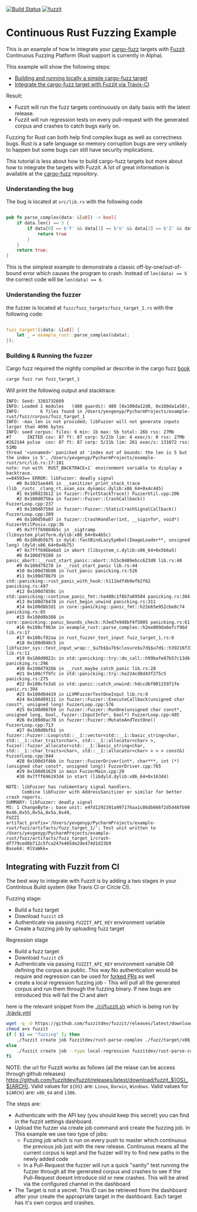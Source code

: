 [![Build Status](https://travis-ci.org/fuzzitdev/example-go.svg?branch=master)](https://travis-ci.org/fuzzitdev/example-rust)
[![fuzzit](https://app.fuzzit.dev/badge?org_id=fuzzitdev&branch=master)](https://fuzzit.dev)

# Continuous Rust Fuzzing Example

This is an example of how to integrate your [cargo-fuzz](https://github.com/rust-fuzz/cargo-fuzz) targets with 
[Fuzzit](https://fuzzit.dev) Continuous Fuzzing Platform (Rust support is currently in Alpha).

This example will show the following steps:
* [Building and running locally a simple cargo-fuzz target](#building--running-the-fuzzer)
* [Integrate the cargo-fuzz target with Fuzzit via Travis-CI](#integrating-with-fuzzit-from-ci)

Result:
* Fuzzit will run the fuzz targets continuously on daily basis with the latest release.
* Fuzzit will run regression tests on every pull-request with the generated corpus and crashes to catch bugs early on.

Fuzzing for Rust can both help find complex bugs as well as correctness bugs. Rust is a safe language so memory corruption bugs
are very unlikely to happen but some bugs can still have security implications.

This tutorial is less about how to build cargo-fuzz targets but more about how to integrate the targets with Fuzzit. A lot of 
great information is available at the [cargo-fuzz](https://rust-fuzz.github.io/book/cargo-fuzz.html) repository.

### Understanding the bug

The bug is located at `src/lib.rs` with the following code

```rust

pub fn parse_complex(data: &[u8]) -> bool{
	if data.len() == 5 {
		if data[0] == b'F' && data[1] == b'U' && data[2] == b'Z' && data[3] == b'Z' && data[4] == b'I' && data[5] == b'T' {
			return true
		}
	}
    return true;
}
```

This is the simplest example to demonstrate a classic off-by-one/out-of-bound error which causes the program to crash.
Instead of `len(data) == 5` the correct code will be `len(data) == 6`.

### Understanding the fuzzer

the fuzzer is located at `fuzz/fuzz_targets/fuzz_target_1.rs` with the following code:

```rust

fuzz_target!(|data: &[u8]| {
    let _ = example_rust::parse_complex(&data);
});

```

### Building & Running the fuzzer

Cargo fuzz required the nightly compiled ar describe in the cargo fuzz [book](https://rust-fuzz.github.io/book/cargo-fuzz.html)

```bash
cargo fuzz run fuzz_target_1
```


Will print the following output and stacktrace:

```text
INFO: Seed: 3265732669
INFO: Loaded 1 modules   (480 guards): 480 [0x100da12d8, 0x100da1a58), 
INFO:        6 files found in /Users/yevgenyp/PycharmProjects/example-rust/fuzz/corpus/fuzz_target_1
INFO: -max_len is not provided; libFuzzer will not generate inputs larger than 4096 bytes
INFO: seed corpus: files: 6 min: 1b max: 5b total: 26b rss: 27Mb
#7      INITED cov: 87 ft: 87 corp: 5/21b lim: 4 exec/s: 0 rss: 27Mb
#262144 pulse  cov: 87 ft: 87 corp: 5/21b lim: 261 exec/s: 131072 rss: 51Mb
thread '<unnamed>' panicked at 'index out of bounds: the len is 5 but the index is 5', /Users/yevgenyp/PycharmProjects/example-rust/src/lib.rs:17:101
note: run with `RUST_BACKTRACE=1` environment variable to display a backtrace.
==84593== ERROR: libFuzzer: deadly signal
    #0 0x1025ae445 in __sanitizer_print_stack_trace (lib__rustc__clang_rt.asan_osx_dynamic.dylib:x86_64+0x4c445)
    #1 0x100d23b12 in fuzzer::PrintStackTrace() FuzzerUtil.cpp:206
    #2 0x100d0756a in fuzzer::Fuzzer::CrashCallback() FuzzerLoop.cpp:237
    #3 0x100d0750d in fuzzer::Fuzzer::StaticCrashSignalCallback() FuzzerLoop.cpp:209
    #4 0x100d50a07 in fuzzer::CrashHandler(int, __siginfo*, void*) FuzzerUtilPosix.cpp:36
    #5 0x7fff69804b5c in _sigtramp (libsystem_platform.dylib:x86_64+0x4b5c)
    #6 0x106db5b75 in dyld::fastBindLazySymbol(ImageLoader**, unsigned long) (dyld:x86_64+0x4b75)
    #7 0x7fff696be6a5 in abort (libsystem_c.dylib:x86_64+0x5b6a5)
    #8 0x100d79288 in panic_abort::__rust_start_panic::abort::h15c0489ebcc623d0 lib.rs:48
    #9 0x100d79278 in __rust_start_panic lib.rs:44
    #10 0x100d78b98 in rust_panic panicking.rs:526
    #11 0x100d78b79 in std::panicking::rust_panic_with_hook::h111bdf4b9efb2f62 panicking.rs:497
    #12 0x100d7858c in std::panicking::continue_panic_fmt::ha408c1f6b7a89584 panicking.rs:384
    #13 0x100d78478 in rust_begin_unwind panicking.rs:311
    #14 0x100d8b3d1 in core::panicking::panic_fmt::h22e65e952cbe8c74 panicking.rs:85
    #15 0x100d8b388 in core::panicking::panic_bounds_check::h3ed7e9d8bf4f5005 panicking.rs:61
    #16 0x100cf963e in example_rust::parse_complex::h2ee809da6efcf96d lib.rs:17
    #17 0x100cf82aa in rust_fuzzer_test_input fuzz_target_1.rs:6
    #18 0x100d048c5 in libfuzzer_sys::test_input_wrap::_$u7b$$u7b$closure$u7d$$u7d$::h39216f33af358cfa lib.rs:11
    #19 0x100d0022c in std::panicking::try::do_call::h99bafe87b57c13d6 panicking.rs:296
    #20 0x100d7926b in __rust_maybe_catch_panic lib.rs:28
    #21 0x100cff9fc in std::panicking::try::he224cd8d43f275c5 panicking.rs:275
    #22 0x100cfe3a5 in std::panic::catch_unwind::hdccdbf00115971fe panic.rs:394
    #23 0x100d04419 in LLVMFuzzerTestOneInput lib.rs:9
    #24 0x100d09111 in fuzzer::Fuzzer::ExecuteCallback(unsigned char const*, unsigned long) FuzzerLoop.cpp:576
    #25 0x100d087b9 in fuzzer::Fuzzer::RunOne(unsigned char const*, unsigned long, bool, fuzzer::InputInfo*, bool*) FuzzerLoop.cpp:485
    #26 0x100d0ac78 in fuzzer::Fuzzer::MutateAndTestOne() FuzzerLoop.cpp:713
    #27 0x100d0bfb1 in fuzzer::Fuzzer::Loop(std::__1::vector<std::__1::basic_string<char, std::__1::char_traits<char>, std::__1::allocator<char> >, fuzzer::fuzzer_allocator<std::__1::basic_string<char, std::__1::char_traits<char>, std::__1::allocator<char> > > > const&) FuzzerLoop.cpp:844
    #28 0x100d3f4bb in fuzzer::FuzzerDriver(int*, char***, int (*)(unsigned char const*, unsigned long)) FuzzerDriver.cpp:765
    #29 0x100d61629 in main FuzzerMain.cpp:20
    #30 0x7fff696193d4 in start (libdyld.dylib:x86_64+0x163d4)

NOTE: libFuzzer has rudimentary signal handlers.
      Combine libFuzzer with AddressSanitizer or similar for better crash reports.
SUMMARY: libFuzzer: deadly signal
MS: 1 ChangeByte-; base unit: e4fd1292391a997176aa1c86db666f2d5d48fb90
0x46,0x55,0x5a,0x5a,0x49,
FUZZI
artifact_prefix='/Users/yevgenyp/PycharmProjects/example-rust/fuzz/artifacts/fuzz_target_1/'; Test unit written to /Users/yevgenyp/PycharmProjects/example-rust/fuzz/artifacts/fuzz_target_1/crash-df779ced6b712c5fca247e465de2de474d1d23b9
Base64: RlVaWkk=
```

## Integrating with Fuzzit from CI

The best way to integrate with Fuzzit is by adding a two stages in your Contintous Build system
(like Travis CI or Circle CI).

Fuzzing stage:

* Build a fuzz target
* Download `fuzzit` cli
* Authenticate via passing `FUZZIT_API_KEY` environment variable
* Create a fuzzing job by uploading fuzz target

Regression stage
* Build a fuzz target
* Download `fuzzit` cli
* Authenticate via passing `FUZZIT_API_KEY` environment variable OR defining the corpus as public. This way
No authentication would be require and regression can be used for [forked PRs](https://docs.travis-ci.com/user/pull-requests#pull-requests-and-security-restrictions) as well
* create a local regression fuzzing job - This will pull all the generated corpus and run them through
the fuzzing binary. If new bugs are introduced this will fail the CI and alert

here is the relevant snippet from the [./ci/fuzzit.sh](https://github.com/fuzzitdev/example-rust/blob/master/ci/fuzzit.sh)
which is being run by [.travis.yml](https://github.com/fuzzitdev/example-rust/blob/master/.travis.yml)

```bash
wget -q -O https://github.com/fuzzitdev/fuzzit/releases/latest/download/fuzzit_Linux_x86_64
chmod a+x fuzzit
if [ $1 == "fuzzing" ]; then
    ./fuzzit create job fuzzitdev/rust-parse-complex ./fuzz/target/x86_64-unknown-linux-gnu/debug/fuzz_parse_complex
else
    ./fuzzit create job --type local-regression fuzzitdev/rust-parse-complex ./fuzz/target/x86_64-unknown-linux-gnu/debug/fuzz_parse_complex
fi
``` 

NOTE: the url for Fuzzit works as follows (all the relase can be access through github releases)
https://github.com/fuzzitdev/fuzzit/releases/latest/download/fuzzit_${OS}_${ARCH}.
Valid values for `${OS}` are: `Linux`, `Darwin`, `Windows`.
Valid values for `${ARCH}` are: `x86_64` and `i386`.

The steps are:
* Authenticate with the API key (you should keep this secret) you can find in the fuzzit settings dashboard.
* Upload the fuzzer via create job command and create the fuzzing job. In This example we use two type of jobs:
    * Fuzzing job which is run on every push to master which continuous the previous job just with the new release.
    Continuous means all the current corpus is kept and the fuzzer will try to find new paths in the newly added code
    * In a Pull-Request the fuzzer will run a quick "sanity" test running the fuzzer through all the generated corpus
    and crashes to see if the Pull-Request doesnt introduce old or new crashes. This will be alred via the configured
    channel in the dashboard
* The Target is not a secret. This ID can be retrieved from the dashboard after your create the appropriate target in the dashboard.
Each target has it's own corpus and crashes.
